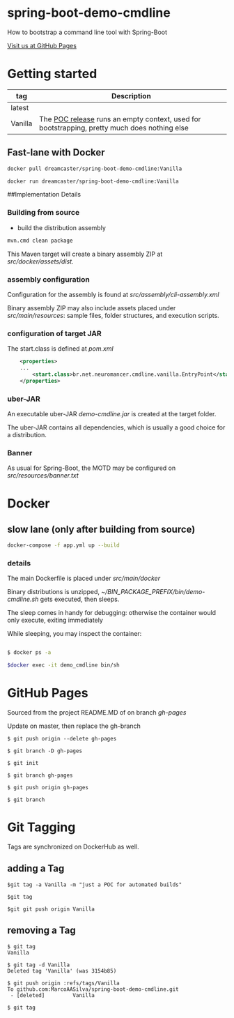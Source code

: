 # spring-boot-demo-cmdline
How to bootstrap a command line tool with Spring-Boot

[Visit us at GitHub Pages](https://marcoaasilva.github.io/spring-boot-demo-cmdline/)

# Getting started

| tag     | Description     |
| --------|-----------------|
| latest  |                 |
| Vanilla | The [POC release](https://en.wikipedia.org/wiki/Proof_of_concept) runs an empty context, used for bootstrapping, pretty much does nothing else    |

## Fast-lane with Docker

```bash
docker pull dreamcaster/spring-boot-demo-cmdline:Vanilla

docker run dreamcaster/spring-boot-demo-cmdline:Vanilla

```

##Implementation Details

### Building from source

* build the distribution assembly

```bash
mvn.cmd clean package

```
This Maven target will create a binary assembly ZIP at *src/docker/assets/dist*.  

### assembly configuration

Configuration for the assembly is found at *src/assembly/cli-assembly.xml*

Binary assembly ZIP may also include assets placed under *src/main/resources*: sample files, folder structures, and execution scripts.


### configuration of target JAR

The start.class is defined at *pom.xml*

```xml
	<properties>
	...
		<start.class>br.net.neuromancer.cmdline.vanilla.EntryPoint</start.class>
	</properties>
```


### uber-JAR

An executable uber-JAR *demo-cmdline.jar* is created at the target folder.

The uber-JAR contains all dependencies, which is usually a good choice for a distribution.


### Banner

As usual for Spring-Boot, the MOTD may be configured on *src/resources/banner.txt*


# Docker 

## slow lane (only after building from source)

```bash
docker-compose -f app.yml up --build

```

### details

The main Dockerfile is placed under *src/main/docker*

Binary distributions is unzipped,  *~/BIN_PACKAGE_PREFIX/bin/demo-cmdline.sh* gets executed, then sleeps.

The sleep comes in handy for debugging: otherwise the container would only execute, exiting immediately

While sleeping, you may inspect the container:

```bash

$ docker ps -a

$docker exec -it demo_cmdline bin/sh

```

# GitHub Pages

Sourced from the project README.MD of on branch *gh-pages*

Update on master, then replace the gh-branch

```
$ git push origin --delete gh-pages

$ git branch -D gh-pages

$ git init

$ git branch gh-pages

$ git push origin gh-pages

$ git branch
```


# Git Tagging

Tags are synchronized on DockerHub as well.

## adding a Tag

```                                                                 
$git tag -a Vanilla -m "just a POC for automated builds"

$git tag

$git git push origin Vanilla
```                                                                 


## removing a Tag

```                                                                 
$ git tag                                                                    
Vanilla                                                                      
                                                                             
$ git tag -d Vanilla                                                         
Deleted tag 'Vanilla' (was 3154b85)                                          
                                                                             
$ git push origin :refs/tags/Vanilla                                         
To github.com:MarcoAASilva/spring-boot-demo-cmdline.git                      
 - [deleted]         Vanilla                                                 
                                                                             
$ git tag                                                                    

```


